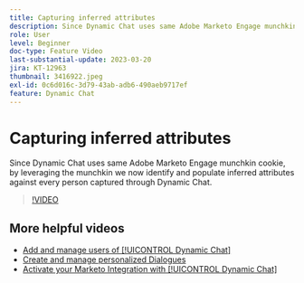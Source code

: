 ```yaml
---
title: Capturing inferred attributes
description: Since Dynamic Chat uses same Adobe Marketo Engage munchkin cookie, by leveraging the munchkin we now identify and populate inferred attributes against every person captured through Dynamic Chat
role: User
level: Beginner
doc-type: Feature Video
last-substantial-update: 2023-03-20
jira: KT-12963
thumbnail: 3416922.jpeg
exl-id: 0c6d016c-3d79-43ab-adb6-490aeb9717ef
feature: Dynamic Chat
---
```

# Capturing inferred attributes

Since Dynamic Chat uses same Adobe Marketo Engage munchkin cookie, by leveraging the munchkin we now identify and populate inferred attributes against every person captured through Dynamic Chat.

>[!VIDEO](https://video.tv.adobe.com/v/3416922/?quality=12&learn=on)

## More helpful videos

* [Add and manage users of [!UICONTROL Dynamic Chat] ](user-management.md)
* [Create and manage personalized Dialogues](dialogue-management.md)
* [Activate your Marketo Integration with [!UICONTROL Dynamic Chat] ](marketo-integration.md)
